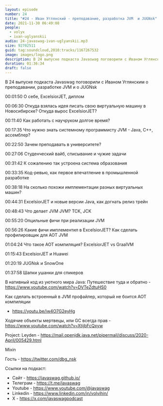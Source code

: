 ```yaml
---
layout: episode
number: 24
title: "#24 - Иван Углянский - преподавание, разработка JVM  и JUGNsk"
date: 2021-11-30 06:49:08
people:
  - volyx
  - ivan-uglyanskii
audio: 24-javaswag-ivan-uglyanskii.mp3
size: 92702511
guid: tag:soundcloud,2010:tracks/1167267532
image: images/logo.png
description: В 24 выпуске подкаста Javaswag поговорили с Иваном Углянским о преподавании, разработке JVM и о JUGNsk
duration: 01:36:34
draft: false
---
```


В 24 выпуске подкаста Javaswag поговорили с Иваном Углянским о преподавании, разработке JVM и о JUGNsk



00:01:50 О себе, ExcelsiorJET, диплом

00:06:30 Откуда взялась идея писать свою виртуальную машину в Новосибирске? Откуда вырос ExcelsiorJET?

00:11:40 Как работать с научруком долгое время?

00:17:35 Что нужно знать системному программисту JVM - Java, С++, ассемблер?

00:22:50 Зачем преподавать в университете?

00:27:06 Студенческий вайб, списывание и чужие задачи

00:31:42 К сожалению так устроена система образования

00:33:35 Код-ревью, как первое впечатление в промышленной разработке

00:38:18 На сколько похожи имплементации разных виртуальных машин?

00:44:31 ExcelsiorJET и новые версии Java, как догнать релиз трейн

00:48:43 Что делает JVM JVM? TCK, JCK

00:55:20 Опцильные фичи при реализации JVM

00:56:26 Какие фичи имплементил в ExcelsiorJET? Как сделать профилировщик для AOT JVM

01:04:24 Что такое AOT компиляция? ExcelsiorJET vs GraalVM

01:15:43 ExcelsiorJET и Huawei

01:20:19 JUGNsk и SnowOne

01:37:58 Шапки ушанки для спикеров



В нативный код из уютного мира Java: Путешествие туда и обратно - https://www.youtube.com/watch?v=DVTeZdtuHS0



Как сделать встроенный в JVM профайлер, который не боится AOT компиляции

 - https://youtu.be/iw4O7G2eyHg



Ходячие объекты мертвецы, или GC всегда прав - https://www.youtube.com/watch?v=XtijbFcQxyw



Project: Leyden - https://mail.openjdk.java.net/pipermail/discuss/2020-April/005429.html



Mixin



Гость - https://twitter.com/dbg_nsk



Ссылки на подкаст:

* Сайт -  https://javaswag.github.io/
* Телеграм - https://t.me/javaswag
* Youtube - https://www.youtube.com/@javaswag
* Linkedin - https://www.linkedin.com/in/volyihin/
* X - https://x.com/javaswagpodcast